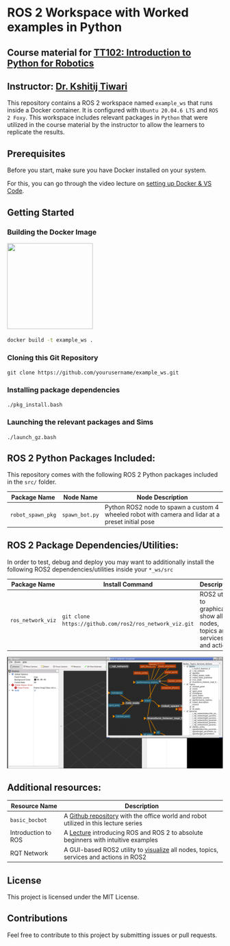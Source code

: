 # ROS 2 Workspace with Worked examples in Python
## Course material for [TT102: Introduction to Python for Robotics](https://www.youtube.com/playlist?list=PL1gZJiDypBN4ZYK7Z7EjGrAHSxRekjWwb)
## Instructor: [Dr. Kshitij Tiwari](www.kshitijtiwari.com)



This repository contains a ROS 2 workspace named `example_ws` that runs inside a Docker container. It is configured with `Ubuntu 20.04.6 LTS` and `ROS 2 Foxy`. This workspace includes relevant packages in `Python` that were utilized in the course material by the instructor to allow the learners to replicate the results.

## Prerequisites

Before you start, make sure you have Docker installed on your system.

For this, you can go through the video lecture on [setting up Docker & VS Code](https://youtu.be/YgSkzPHKqhg?si=kYteMMlGn7VWomqJ).

## Getting Started

### Building the Docker Image

<img src="https://upload.wikimedia.org/wikipedia/commons/2/21/ROS2_Foxy_Fitzroy_poster.png" width="200" height="200">

```bash
docker build -t example_ws .
```

### Cloning this Git Repository
```
git clone https://github.com/yourusername/example_ws.git
```

### Installing package dependencies
```
./pkg_install.bash
```

### Launching the relevant packages and Sims
```
./launch_gz.bash
```


## ROS 2 Python Packages Included:
This repository comes with the following ROS 2 Python packages included in the `src/` folder.

| Package Name | Node Name | Node Description |
|--------------|-----------|-----------|
| `robot_spawn_pkg` | `spawn_bot.py` | Python ROS2 node to spawn a custom 4 wheeled robot with camera and lidar at a preset initial pose|

## ROS 2 Package Dependencies/Utilities:
In order to test, debug and deploy you may want to additionally install the following ROS2 dependencies/utilities inside your `*_ws/src`

| Package Name | Install Command | Description |
|--------------|-----------|-----------|
| `ros_network_viz` | `git clone https://github.com/ros2/ros_network_viz.git` | ROS2 utility to graphically show all nodes, topics and services and actions|

![RQT Network Visualizer Utility for ROS2](images/rqt_network_viz.png)


## Additional resources:
| Resource Name | Description |
|-----------|-----------|
| `basic_bocbot` | A [Github repository](https://github.com/bunchofcoders/basic_bocbot/tree/master) with the office world and robot utilized in this lecture series |
| Introduction to ROS | A [Lecture](https://youtu.be/98AcSbtm2tI?si=CcaCErnL9YAtFSol) introducing ROS and ROS 2 to absolute beginners with intuitive examples|
| RQT Network | A GUI-based ROS2 utility to [visualize](https://github.com/ktiwari9/ros_network_viz) all nodes, topics, services and actions in ROS2|

## License
This project is licensed under the MIT License.

## Contributions
Feel free to contribute to this project by submitting issues or pull requests.
